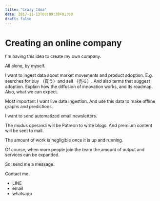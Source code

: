 ```yaml
---
title: "Crazy Idea"
date: 2017-11-13T00:09:38+01:00
draft: false
---
```


#  Creating an online company

I'm having this idea to create my own company.

All alone, by myself.

I want to ingest data about market movements and product adoption.
E.g. searches for buy （買う）and sell （売る）. And also terms that suggest adoption.
Explain how the diffusion of innovation works, and its roadmap.
Also, what we can expect.

Most important I want live data ingestion. And use this data to make offline graphs and predictions.

I want to send automatized email newsletters.

The modus operandi will be Patreon to write blogs.
And premium content will be sent to mail.

The amount of work is negligible once it is up and running.

Of course, when more people join the team the amount of output and services can be expanded.

So, send me a message.

Contact me.
* LINE
* email
* whatsapp
